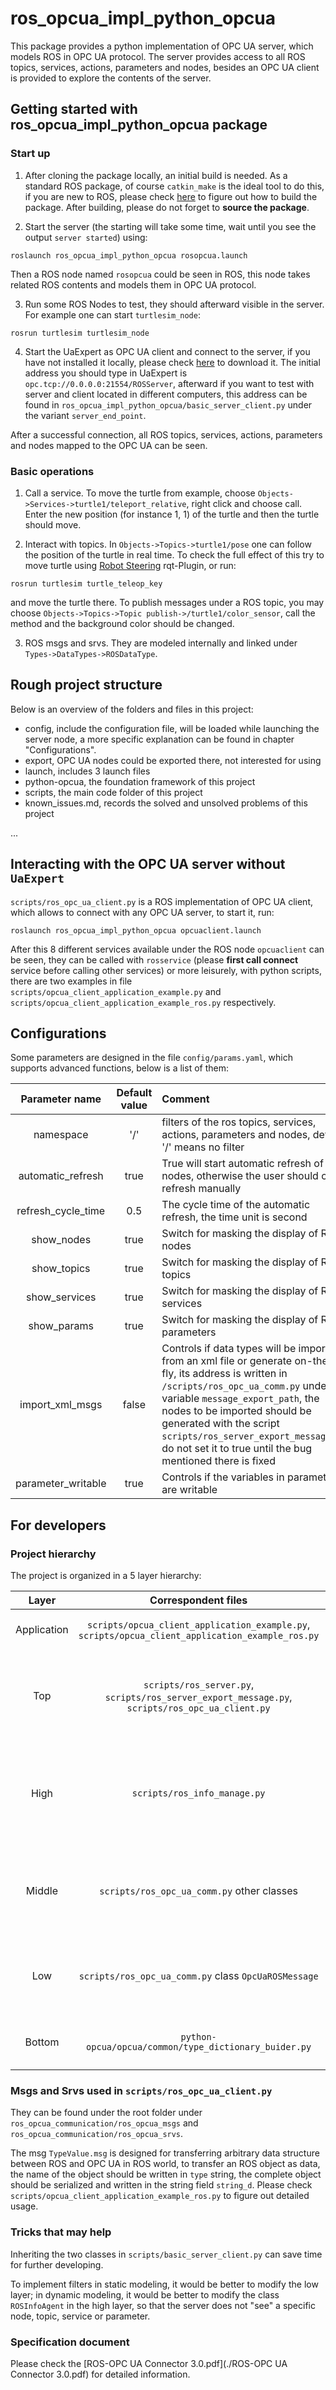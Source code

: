 # ros_opcua_impl_python_opcua

This package provides a python implementation of OPC UA server, which models ROS in OPC UA protocol. The server provides access to all ROS topics, services, actions, parameters and nodes, besides an OPC UA client is provided to explore the contents of the server.

## Getting started with ros_opcua_impl_python_opcua package

### Start up

1. After cloning the package locally, an initial build is needed. As a standard ROS package, of course `catkin_make` is the ideal tool to do this, if you are new to ROS, please check [here](http://wiki.ros.org/ROS/Tutorials/BuildingPackages) to figure out how to build the package. After building, please do not forget to **source the package**.

2. Start the server (the starting will take some time, wait until you see the output `server started`) using:

```
roslaunch ros_opcua_impl_python_opcua rosopcua.launch
```

Then a ROS node named `rosopcua` could be seen in ROS, this node takes related ROS contents and models them in OPC UA protocol.

3. Run some ROS Nodes to test, they should afterward visible in the server. For example one can start `turtlesim_node`:

```
rosrun turtlesim turtlesim_node 
```

4. Start the UaExpert as OPC UA client and connect to the server, if you have not installed it locally, please check [here](https://www.unified-automation.com/products/development-tools/uaexpert.html) to download it. The initial address you should type in UaExpert is `opc.tcp://0.0.0.0:21554/ROSServer`, afterward if you want to test with server and client located in different computers, this address can be found in `ros_opcua_impl_python_opcua/basic_server_client.py` under the variant `server_end_point`.

After a successful connection, all ROS topics, services, actions, parameters and nodes mapped to the OPC UA can be seen. 

### Basic operations

1. Call a service. To move the turtle from example, choose `Objects->Services->turtle1/teleport_relative`, right click and choose call. Enter the new position (for instance 1, 1) of the turtle and then the turtle should move.

2. Interact with topics. In `Objects->Topics->turtle1/pose` one can follow the position of the turtle in real time. To check the full effect of this try to move turtle using [Robot Steering](https://wiki.ros.org/rqt_robot_steering) rqt-Plugin, or run:

```
rosrun turtlesim turtle_teleop_key 
```

and move the turtle there. To publish messages under a ROS topic, you may choose `Objects->Topics->Topic publish->/turtle1/color_sensor`, call the method and the background color should be changed.

3. ROS msgs and srvs. They are modeled internally and linked under `Types->DataTypes->ROSDataType`.

## Rough project structure

Below is an overview of the folders and files in this project:

+ config, include the configuration file, will be loaded while launching the server node, a more specific explanation can be found in chapter "Configurations".
+ export, OPC UA nodes could be exported there, not interested for using
+ launch, includes 3 launch files
+ python-opcua, the foundation framework of this project
+ scripts, the main code folder of this project
+ known_issues.md, records the solved and unsolved problems of this project

...

## Interacting with the OPC UA server without `UaExpert`

`scripts/ros_opc_ua_client.py` is a ROS implementation of OPC UA client, which allows to connect with any OPC UA server, to start it, run:

```
roslaunch ros_opcua_impl_python_opcua opcuaclient.launch
```

After this 8 different services available under the ROS node `opcuaclient` can be seen, they can be called with `rosservice` (please **first call connect** service before calling other services) or more leisurely, with python scripts, there are two examples in file `scripts/opcua_client_application_example.py` and `scripts/opcua_client_application_example_ros.py` respectively.

## Configurations

Some parameters are designed in the file `config/params.yaml`, which supports advanced functions, below is a list of them:

| Parameter name | Default value| Comment|
| :---: | :---: |:----------------|
|namespace|'/'|filters of the ros topics, services, actions, parameters and nodes, default '/' means no filter|
|automatic_refresh|true|True will start automatic refresh of ros nodes, otherwise the user should call refresh manually|
|refresh_cycle_time|0.5|The cycle time of the automatic refresh, the time unit is second|
|show_nodes|true|Switch for masking the display of ROS nodes|
|show_topics|true|Switch for masking the display of ROS topics|
|show_services|true|Switch for masking the display of ROS services|
|show_params|true|Switch for masking the display of ROS parameters|
|import_xml_msgs|false|Controls if data types will be imported from an xml file or generate on-the-fly, its address is written in `/scripts/ros_opc_ua_comm.py` under the variable `message_export_path`, the nodes to be imported should be generated with the script `scripts/ros_server_export_message.py`, do not set it to true until the bug mentioned there is fixed|
|parameter_writable|true|Controls if the variables in parameters are writable|

## For developers

### Project hierarchy

The project is organized in a 5 layer hierarchy:

| Layer | Correspondent files | Comment|
| :---: | :---: |:----------------|
|Application|`scripts/opcua_client_application_example.py`, `scripts/opcua_client_application_example_ros.py`|possible application examples|
|Top|`scripts/ros_server.py`, `scripts/ros_server_export_message.py`, `scripts/ros_opc_ua_client.py`|built OPC UA server, manage ROS information with different information managers|
|High|`scripts/ros_info_manage.py`|created ROS information managers to manage the ROS services set, topic set, and ROS node set|
|Middle|`scripts/ros_opc_ua_comm.py` other classes|build the communication proxy of ROS topics, services based on the UA objects|
|Low|`scripts/ros_opc_ua_comm.py` class `OpcUaROSMessage`|created correspondent OPC UA extension object of rosmsg, rossrv|
|Bottom|`python-opcua/opcua/common/type_dictionary_buider.py`| extension object support in python-opcua|

### Msgs and Srvs used in `scripts/ros_opc_ua_client.py`

They can be found under the root folder under `ros_opcua_communication/ros_opcua_msgs` and `ros_opcua_communication/ros_opcua_srvs`.

The msg `TypeValue.msg` is designed for transferring arbitrary data structure between ROS and OPC UA in ROS world, to transfer an ROS object as data, the name of the object should be written in `type` string, the complete object should be serialized and written in the string field `string_d`. Please check `scripts/opcua_client_application_example_ros.py` to figure out detailed usage.

### Tricks that may help

Inheriting the two classes in `scripts/basic_server_client.py` can save time for further developing.

To implement filters in static modeling, it would be better to modify the low layer; in dynamic modeling, it would be better to modify the class `ROSInfoAgent` in the high layer, so that the server does not "see" a specific node, topic, service or parameter.

### Specification document

Please check the [ROS-OPC UA Connector 3.0.pdf](./ROS-OPC UA Connector 3.0.pdf) for detailed information.

